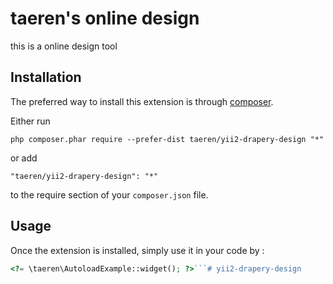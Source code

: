 taeren's online design
======================
this is a online design tool

Installation
------------

The preferred way to install this extension is through [composer](http://getcomposer.org/download/).

Either run

```
php composer.phar require --prefer-dist taeren/yii2-drapery-design "*"
```

or add

```
"taeren/yii2-drapery-design": "*"
```

to the require section of your `composer.json` file.


Usage
-----

Once the extension is installed, simply use it in your code by  :

```php
<?= \taeren\AutoloadExample::widget(); ?>```# yii2-drapery-design
